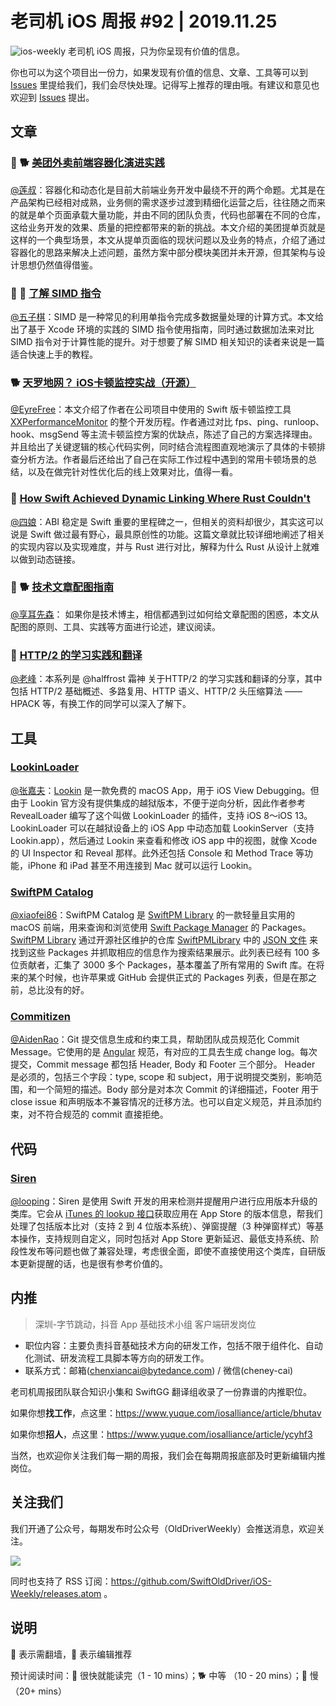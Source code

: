 # 老司机 iOS 周报 #92 | 2019.11.25

![ios-weekly](https://github.com/SwiftOldDriver/iOS-Weekly/blob/master/assets/ios-weekly.png?raw=true)
老司机 iOS 周报，只为你呈现有价值的信息。

你也可以为这个项目出一份力，如果发现有价值的信息、文章、工具等可以到 [Issues](https://github.com/SwiftOldDriver/iOS-Weekly/issues) 里提给我们，我们会尽快处理。记得写上推荐的理由哦。有建议和意见也欢迎到 [Issues](https://github.com/SwiftOldDriver/iOS-Weekly/issues) 提出。

## 文章

### 🌟 🐕 [美团外卖前端容器化演进实践](https://mp.weixin.qq.com/s/SAuKvlB0Bfj7dRIBzkhO8w)
[@莲叔](https://weibo.com/aaaron7)：容器化和动态化是目前大前端业务开发中最绕不开的两个命题。尤其是在产品架构已经相对成熟，业务侧的需求逐步过渡到精细化运营之后，往往随之而来的就是单个页面承载大量功能，并由不同的团队负责，代码也部署在不同的仓库，这给业务开发的效果、质量的把控都带来的新的挑战。本文介绍的美团提单页就是这样的一个典型场景，本文从提单页面临的现状问题以及业务的特点，介绍了通过容器化的思路来解决上述问题，虽然方案中部分模块美团并未开源，但其架构与设计思想仍然值得借鉴。

### 🌟 🐎 [了解 SIMD 指令](http://satanwoo.github.io/2019/12/01/SIMD-1/)
[@五子棋](https://github.com/SatanWoo)：SIMD 是一种常见的利用单指令完成多数据量处理的计算方式。本文给出了基于 Xcode 环境的实践的 SIMD 指令使用指南，同时通过数据加法来对比 SIMD 指令对于计算性能的提升。对于想要了解 SIMD 相关知识的读者来说是一篇适合快速上手的教程。

### 🐕 [天罗地网？ iOS卡顿监控实战（开源）](https://juejin.im/post/5db65fe0e51d452a1e58f37c)

[@EyreFree](https://github.com/EyreFree)：本文介绍了作者在公司项目中使用的 Swift 版卡顿监控工具 [XXPerformanceMonitor](https://github.com/HJTXX/XXPerformanceMonitor) 的整个开发历程。作者通过对比 fps、ping、runloop、hook、msgSend 等主流卡顿监控方案的优缺点，陈述了自己的方案选择理由。并且给出了关键逻辑的核心代码实例，同时结合流程图直观地演示了具体的卡顿排查分析方法。作者最后还给出了自己在实际工作过程中遇到的常用卡顿场景的总结，以及在做完针对性优化后的线上效果对比，值得一看。

### 🐢 [How Swift Achieved Dynamic Linking Where Rust Couldn't](https://gankra.github.io/blah/swift-abi/)

[@四娘](https://kemchenj.github.io)：ABI 稳定是 Swift 重要的里程碑之一，但相关的资料却很少，其实这可以说是 Swift 做过最有野心，最具原创性的功能。这篇文章就比较详细地阐述了相关的实现内容以及实现难度，并与 Rust 进行对比，解释为什么 Rust 从设计上就难以做到动态链接。

### 🌟 🐕 [技术文章配图指南](https://draveness.me/sketch-and-sketch)

[@享耳先森](https://github.com/iblacksun)： 如果你是技术博主，相信都遇到过如何给文章配图的困惑，本文从配图的原则、工具、实践等方面进行论述，建议阅读。

### 🐎 [HTTP/2 的学习实践和翻译](https://github.com/halfrost/Halfrost-Field)

[@老峰](https://GesanTung.github.io/)：本系列是 @halffrost 霜神 关于HTTP/2 的学习实践和翻译的分享，其中包括 HTTP/2 基础概述、多路复用、HTTP 语义、HTTP/2 头压缩算法 —— HPACK 等，有换工作的同学可以深入了解下。


## 工具

### [LookinLoader](https://github.com/creantan/LookinLoader)

[@张嘉夫](https://github.com/josephchang10)：[Lookin](https://lookin.work/) 是一款免费的 macOS App，用于 iOS View Debugging。但由于 Lookin 官方没有提供集成的越狱版本，不便于逆向分析，因此作者参考 RevealLoader 编写了这个叫做 LookinLoader 的插件，支持 iOS 8～iOS 13。LookinLoader 可以在越狱设备上的 iOS App 中动态加载 LookinServer（支持 Lookin.app），然后通过 Lookin 来查看和修改 iOS app 中的视图，就像 Xcode 的 UI Inspector 和 Reveal 那样。此外还包括 Console 和 Method Trace 等功能，iPhone 和 iPad 甚至不用连接到 Mac 就可以运行 Lookin。

### [SwiftPM Catalog](https://zeezide.com/en/products/swiftpmcatalog/)

[@xiaofei86](https://weibo.com/xuyafei86)：SwiftPM Catalog 是 [SwiftPM Library](https://swiftpm.co) 的一款轻量且实用的 macOS 前端，用来查询和浏览使用 [Swift Package Manager](https://swift.org/package-manager/)  的 Packages。[SwiftPM Library](https://swiftpm.co) 通过开源社区维护的仓库 [SwiftPMLibrary](https://github.com/daveverwer/SwiftPMLibrary) 中的 [JSON 文件](https://github.com/daveverwer/SwiftPMLibrary/blob/master/packages.json) 来找到这些 Packages 并抓取相应的信息作为搜索结果展示。此列表已经有 100 多位贡献者，汇集了 3000 多个 Packages，基本覆盖了所有常用的 Swift 库。在将来的某个时候，也许苹果或 GitHub 会提供正式的 Packages 列表，但是在那之前，总比没有的好。

### [Commitizen](https://github.com/commitizen/cz-cli)

[@AidenRao](https://weibo.com/AidenRao)：Git 提交信息生成和约束工具，帮助团队成员规范化 Commit Message。它使用的是 [Angular](https://docs.google.com/document/d/1QrDFcIiPjSLDn3EL15IJygNPiHORgU1_OOAqWjiDU5Y/edit#heading=h.greljkmo14y0) 规范，有对应的工具去生成 change log。每次提交，Commit message 都包括 Header, Body 和 Footer 三个部分。 Header 是必须的，包括三个字段：type, scope 和 subject，用于说明提交类别，影响范围，和一个简短的描述。Body 部分是对本次 Commit 的详细描述，Footer 用于 close issue 和声明版本不兼容情况的迁移方法。也可以自定义规范，并且添加约束，对不符合规范的 commit 直接拒绝。

## 代码

### [Siren](https://github.com/ArtSabintsev/Siren)

[@looping](https://github.com/looping)：Siren 是使用 Swift 开发的用来检测并提醒用户进行应用版本升级的类库。它会从 [iTunes 的 lookup 接口](https://developer.apple.com/library/archive/documentation/AudioVideo/Conceptual/iTuneSearchAPI/LookupExamples.html)获取应用在 App Store 的版本信息，帮我们处理了包括版本比对（支持 2 到 4 位版本系统）、弹窗提醒（3 种弹窗样式）等基本操作，支持规则自定义，同时包括对 App Store 更新延迟、最低支持系统、阶段性发布等问题也做了兼容处理，考虑很全面，即使不直接使用这个类库，自研版本更新提醒的话，也是很有参考价值的。

## 内推

> 深圳-字节跳动，抖音 App 基础技术小组 客户端研发岗位
- 职位内容：主要负责抖音基础技术方向的研发工作，包括不限于组件化、自动化测试、研发流程工具脚本等方向的研发工作。
- 联系方式：邮箱(chenxiancai@bytedance.com) / 微信(cheney-cai)

老司机周报团队联合知识小集和 SwiftGG 翻译组收录了一份靠谱的内推职位。

如果你想**找工作**，点这里：https://www.yuque.com/iosalliance/article/bhutav

如果你想**招人**，点这里：https://www.yuque.com/iosalliance/article/ycyhf3

当然，也欢迎你关注我们每一期的周报，我们会在每期周报底部及时更新编辑内推岗位。

## 关注我们

我们开通了公众号，每期发布时公众号（OldDriverWeekly）会推送消息，欢迎关注。

![](https://github.com/SwiftOldDriver/iOS-Weekly/blob/master/assets/qrcode_for_wechat.jpg?raw=true)

同时也支持了 RSS 订阅：https://github.com/SwiftOldDriver/iOS-Weekly/releases.atom 。

## 说明

🚧 表示需翻墙，🌟 表示编辑推荐

预计阅读时间：🐎 很快就能读完（1 - 10 mins）；🐕 中等 （10 - 20 mins）；🐢 慢（20+ mins）
